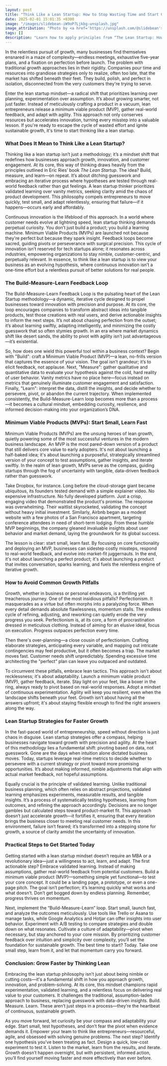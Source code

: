 ```yaml
---
layout: post
title: "Think Like a Lean Startup: How to Stop Wasting Time and Start Growing Faster"
date: 2025-02-01 15:01:35 +0300
image: "/images/slidebean-iW9oP7Ljkbg-unsplash.jpg"
image_attribution: "Photo by <a href='https://unsplash.com/@slidebean'>Slidebean</a> on <a href='https://unsplash.com/photos/person-writing-on-white-board-iW9oP7Ljkbg'>Unsplash</a>"
tags: []
description: "Learn how to apply principles from “The Lean Startup: How Today’s Entrepreneurs Use Continuous Innovation to Create Radically Successful Businesses” by Eric Ries to grow faster and avoid wasted time."
---
```


In the relentless pursuit of growth, many businesses find themselves ensnared in a maze of complexity—endless meetings, exhaustive five-year plans, and a fixation on perfection before launch. The problem with traditional growth approaches lies in their rigidity. Companies pour time and resources into grandiose strategies only to realize, often too late, that the market has shifted beneath their feet. They build, polish, and perfect in isolation, disconnected from the very customers they're trying to serve.

Enter the lean startup mindset—a radical shift that prioritizes learning over planning, experimentation over assumption. It’s about growing smarter, not just faster. Instead of meticulously crafting a product in a vacuum, lean entrepreneurs release a minimum viable product (MVP), gather real-world feedback, and adapt with agility. This approach not only conserves resources but accelerates innovation, turning every misstep into a valuable lesson. If you're ready to escape the cycle of wasted effort and ignite sustainable growth, it's time to start thinking like a lean startup.

### What Does It Mean to Think Like a Lean Startup?

Thinking like a lean startup isn’t just a methodology; it’s a mindset shift that redefines how businesses approach growth, innovation, and customer engagement. At its core, this way of thinking draws heavily from the principles outlined in Eric Ries’ book _The Lean Startup_. The idea? Build, measure, and learn—on repeat. It’s about ditching guesswork and embracing an iterative process where hypotheses are tested through real-world feedback rather than gut feelings. A lean startup thinker prioritizes validated learning over vanity metrics, seeking clarity amid the chaos of product development. This philosophy compels entrepreneurs to move quickly, test small, and adapt relentlessly, ensuring that failure—if it happens—occurs early and affordably.

Continuous innovation is the lifeblood of this approach. In a world where customer needs evolve at lightning speed, lean startup thinking demands perpetual curiosity. You don’t just build a product; you build a learning machine. Minimum Viable Products (MVPs) are launched not because they're perfect but because they spark insight. Feedback loops become sacred, guiding pivots or perseverance with surgical precision. This cycle of innovation isn’t reserved for tech startups alone; it resonates across industries, empowering organizations to stay nimble, customer-centric, and perpetually relevant. In essence, to think like a lean startup is to view your business as an evolving hypothesis, where continuous innovation isn’t a one-time effort but a relentless pursuit of better solutions for real people.

### The Build-Measure-Learn Feedback Loop

The Build-Measure-Learn Feedback Loop is the pulsating heart of the Lean Startup methodology—a dynamic, iterative cycle designed to propel businesses toward innovation with precision and purpose. At its core, the loop encourages companies to transform abstract ideas into tangible products, test those creations with real users, and derive actionable insights to inform the next steps. It’s not about chasing perfection from the outset; it’s about learning swiftly, adapting intelligently, and minimizing the costly guesswork that so often stymies growth. In an era where market dynamics shift like desert sands, the ability to pivot with agility isn’t just advantageous—it’s existential.

So, how does one wield this powerful tool within a business context? Begin with "Build": craft a Minimum Viable Product (MVP)—a lean, no-frills version that captures the essence of your vision. The goal isn’t grandeur; it’s to elicit feedback, not applause. Next, "Measure": gather qualitative and quantitative data to evaluate your hypothesis against the cold, hard reality of user behavior. Vanity metrics have no place here—focus instead on metrics that genuinely illuminate customer engagement and satisfaction. Finally, "Learn": interpret the data, distill the insights, and decide whether to persevere, pivot, or abandon the current trajectory. When implemented consistently, the Build-Measure-Learn loop becomes more than a process—it becomes a cultural mindset, embedding curiosity, resilience, and informed decision-making into your organization’s DNA.

### Minimum Viable Products (MVPs): Start Small, Learn Fast

Minimum Viable Products (MVPs) are the unsung heroes of lean growth, quietly powering some of the most successful ventures in the modern business landscape. An MVP is the most pared-down version of a product that still delivers core value to early adopters. It's not about launching a half-baked idea; it's about launching a purposeful, strategically streamlined version of your concept to test assumptions, gather insights, and iterate swiftly. In the realm of lean growth, MVPs serve as the compass, guiding startups through the fog of uncertainty with tangible, data-driven feedback rather than guesswork.

Take Dropbox, for instance. Long before the cloud-storage giant became ubiquitous, its founders tested demand with a simple explainer video. No expensive infrastructure. No fully developed platform. Just a crisp, engaging video that demonstrated the product's promise. The response was overwhelming. Their waitlist skyrocketed, validating the concept without heavy initial investment. Similarly, Airbnb began as a modest website with a few photos of a San Francisco apartment, targeting conference attendees in need of short-term lodging. From these humble MVP beginnings, the company gleaned invaluable insights about user behavior and market demand, laying the groundwork for its global success.

The lesson is clear: start small, learn fast. By focusing on core functionality and deploying an MVP, businesses can sidestep costly missteps, respond to real-world feedback, and evolve into market-fit juggernauts. In the end, it's not about launching a perfect product; it's about launching a product that invites conversation, sparks learning, and fuels the relentless engine of iterative growth.

### How to Avoid Common Growth Pitfalls

Growth, whether in business or personal endeavors, is a thrilling yet treacherous journey. One of the most insidious pitfalls? Perfectionism. It masquerades as a virtue but often morphs into a paralyzing force. When every detail demands absolute flawlessness, momentum stalls. The endless cycle of refining, adjusting, and reworking can quietly erode the very progress you seek. Perfectionism is, at its core, a form of procrastination dressed in meticulous clothing. Instead of aiming for an elusive ideal, focus on execution. Progress outpaces perfection every time.

Then there's over-planning—a close cousin of perfectionism. Crafting elaborate strategies, anticipating every variable, and mapping out intricate contingencies may feel productive, but it often becomes a trap. The market moves fast. Customer needs shift unpredictably. Spending excessive time architecting the "perfect" plan can leave you outpaced and outdated.

To circumvent these pitfalls, embrace lean tactics. This approach isn't about recklessness; it's about adaptability. Launch a minimum viable product (MVP), gather feedback, iterate. Stay light on your feet, like a boxer in the ring, always ready to pivot based on real-world responses. Adopt a mindset of continuous experimentation. Agility will keep you resilient, even when the landscape shifts beneath your feet. Growth isn’t about having all the answers upfront; it's about staying flexible enough to find the right answers along the way.

### Lean Startup Strategies for Faster Growth

In the fast-paced world of entrepreneurship, speed without direction is just chaos in disguise. Lean startup strategies offer a compass, helping businesses navigate toward growth with precision and agility. At the heart of this methodology lies a fundamental shift: pivoting based on data, not guesswork. Gone are the days when intuition alone dictated business moves. Today, startups leverage real-time metrics to decide whether to persevere with a current strategy or pivot toward more promising opportunities. It’s about making informed, nimble adjustments that align with actual market feedback, not hopeful assumptions.

Equally crucial is the principle of validated learning. Unlike traditional business planning, which often relies on abstract projections, validated learning emphasizes experiments, measurable results, and tangible insights. It’s a process of systematically testing hypotheses, learning from outcomes, and refining the approach accordingly. Decisions are no longer gambles but calculated steps toward product-market fit. This approach doesn’t just accelerate growth—it fortifies it, ensuring that every iteration brings the business closer to meeting real customer needs. In this environment, failure isn’t feared; it’s transformed into a stepping stone for growth, a source of clarity amidst the uncertainty of innovation.

### Practical Steps to Get Started Today

Getting started with a lean startup mindset doesn’t require an MBA or a revolutionary idea—just a willingness to act, learn, and adapt. The first actionable step? Embrace validated learning. Instead of making assumptions, gather real-world feedback from potential customers. Build a minimum viable product (MVP)—something simple yet functional—to test your core concept. It could be a landing page, a prototype, or even a one-page pitch. The goal isn’t perfection; it’s learning quickly what works and what doesn’t. Don’t get bogged down by endless planning. Remember, progress thrives on momentum.

Next, implement the “Build-Measure-Learn” loop. Start small, launch fast, and analyze the outcomes meticulously. Use tools like Trello or Asana to manage tasks, while Google Analytics and Hotjar can offer insights into user behavior. Experiment with A/B testing to compare strategies and double down on what resonates. Cultivate a culture of adaptability—pivot when necessary, but stay anchored to your core mission. By prioritizing customer feedback over intuition and simplicity over complexity, you’ll set the foundation for sustainable growth. The best time to start? Today. Take one small step, learn from it, and let that momentum carry you forward.

### Conclusion: Grow Faster by Thinking Lean

Embracing the lean startup philosophy isn’t just about being nimble or cutting costs—it's a fundamental shift in how you approach growth, innovation, and problem-solving. At its core, this mindset champions rapid experimentation, validated learning, and a relentless focus on delivering real value to your customers. It challenges the traditional, assumption-laden approach to business, replacing guesswork with data-driven insights. Build. Measure. Learn. These aren’t just steps in a process—they’re the heartbeat of continuous, sustainable growth.

As you move forward, let curiosity be your compass and adaptability your edge. Start small, test hypotheses, and don’t fear the pivot when evidence demands it. Empower your team to think like entrepreneurs—resourceful, agile, and obsessed with solving genuine problems. The next step? Identify one hypothesis you’ve been treating as fact. Design a quick, low-cost experiment to test it. Listen to the market, learn from the results, and iterate. Growth doesn’t happen overnight, but with persistent, informed action, you’ll find yourself moving faster and more effectively than ever before.
